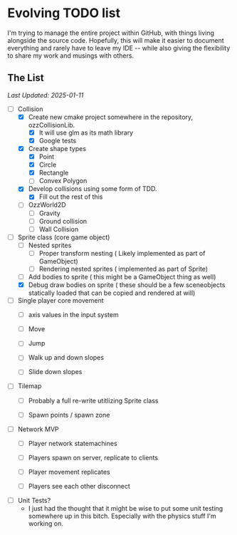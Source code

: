 # Evolving TODO list

I'm trying to manage the entire project within GitHub, with things living alongside the source code. 
Hopefully, this will make it easier to document everything and rarely have to leave my IDE -- while also giving the flexibility
to share my work and musings with others.

## The List
<i>Last Updated: 2025-01-11</i>

- [ ] Collision
  - [x] Create new cmake project somewhere in the repository, ozzCollisionLib.
    - [x] It will use glm as its math library
    - [x] Google tests
  - [x] Create shape types
    - [x] Point
    - [x] Circle
    - [x] Rectangle
    - [ ] Convex Polygon
  - [x] Develop collisions using some form of TDD.
    - [x] Fill out the rest of this
  - [ ] OzzWorld2D
    - [ ] Gravity
    - [ ] Ground collision
    - [ ] Wall Collision
   
- [ ] Sprite class (core game object)
  - [ ] Nested sprites
    - [ ] Proper transform nesting ( Likely implemented as part of GameObject)
    - [ ] Rendering nested sprites ( implemented as part of Sprite)
  - [ ] Add bodies to sprite ( this might be a GameObject thing as well)
  - [x] Debug draw bodies on sprite ( these should be a few sceneobjects statically loaded that can be copied and rendered at will)

- [ ] Single player core movement
  - [ ] axis values in the input system
  - [ ] Move
  - [ ] Jump
  - [ ] Walk up and down slopes
  - [ ] Slide down slopes
   
   
- [ ] Tilemap
  - [ ] Probably a full re-write utitlizing Sprite class
  - [ ] Spawn points / spawn zone
   
   
- [ ] Network MVP
  - [ ] Player network statemachines 
  - [ ] Players spawn on server, replicate to clients
  - [ ] Player movement replicates
  - [ ] Players see each other disconnect
   
   
- [ ] Unit Tests?
  - I just had the thought that it might be wise to put some unit testing somewhere
  up in this bitch. Especially with the physics stuff I'm working on.